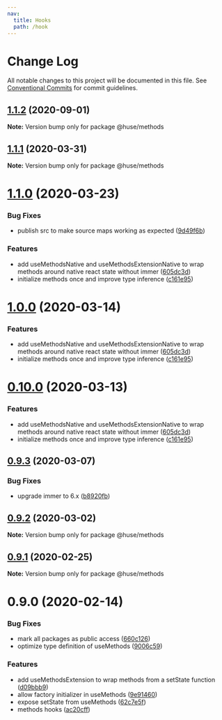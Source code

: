 ```yaml
---
nav:
  title: Hooks
  path: /hook
---
```


# Change Log

All notable changes to this project will be documented in this file.
See [Conventional Commits](https://conventionalcommits.org) for commit guidelines.

## [1.1.2](https://github.com/ecomfe/react-hooks/compare/@huse/methods@1.1.1...@huse/methods@1.1.2) (2020-09-01)

**Note:** Version bump only for package @huse/methods





## [1.1.1](https://github.com/ecomfe/react-hooks/compare/@huse/methods@1.1.0...@huse/methods@1.1.1) (2020-03-31)

**Note:** Version bump only for package @huse/methods





# [1.1.0](https://github.com/ecomfe/react-hooks/compare/@huse/methods@0.9.3...@huse/methods@1.1.0) (2020-03-23)


### Bug Fixes

* publish src to make source maps working as expected ([9d49f6b](https://github.com/ecomfe/react-hooks/commit/9d49f6b294a445c302f05da958c6e427e7eae669))


### Features

* add useMethodsNative and useMethodsExtensionNative to wrap methods around native react state without immer ([605dc3d](https://github.com/ecomfe/react-hooks/commit/605dc3d6b8d38ecf2aa1f16575fc7a6ede8a209c))
* initialize methods once and improve type inference ([c161e95](https://github.com/ecomfe/react-hooks/commit/c161e95a9e26148a0f0f1756a28eea61b53fade8))





# [1.0.0](https://github.com/ecomfe/react-hooks/compare/@huse/methods@0.9.3...@huse/methods@1.0.0) (2020-03-14)


### Features

* add useMethodsNative and useMethodsExtensionNative to wrap methods around native react state without immer ([605dc3d](https://github.com/ecomfe/react-hooks/commit/605dc3d6b8d38ecf2aa1f16575fc7a6ede8a209c))
* initialize methods once and improve type inference ([c161e95](https://github.com/ecomfe/react-hooks/commit/c161e95a9e26148a0f0f1756a28eea61b53fade8))





# [0.10.0](https://github.com/ecomfe/react-hooks/compare/@huse/methods@0.9.3...@huse/methods@0.10.0) (2020-03-13)


### Features

* add useMethodsNative and useMethodsExtensionNative to wrap methods around native react state without immer ([605dc3d](https://github.com/ecomfe/react-hooks/commit/605dc3d6b8d38ecf2aa1f16575fc7a6ede8a209c))
* initialize methods once and improve type inference ([c161e95](https://github.com/ecomfe/react-hooks/commit/c161e95a9e26148a0f0f1756a28eea61b53fade8))





## [0.9.3](https://github.com/ecomfe/react-hooks/compare/@huse/methods@0.9.2...@huse/methods@0.9.3) (2020-03-07)


### Bug Fixes

* upgrade immer to 6.x ([b8920fb](https://github.com/ecomfe/react-hooks/commit/b8920fb67a14bd111b543efdcd58b67b8277ba46))





## [0.9.2](https://github.com/ecomfe/react-hooks/compare/@huse/methods@0.9.1...@huse/methods@0.9.2) (2020-03-02)

**Note:** Version bump only for package @huse/methods





## [0.9.1](https://github.com/ecomfe/react-hooks/compare/@huse/methods@0.9.0...@huse/methods@0.9.1) (2020-02-25)

**Note:** Version bump only for package @huse/methods





# 0.9.0 (2020-02-14)


### Bug Fixes

* mark all packages as public access ([660c126](https://github.com/ecomfe/react-hooks/commit/660c1265ee27cb0de0e7b456904a22f4370002d0))
* optimize type definition of useMethods ([9006c59](https://github.com/ecomfe/react-hooks/commit/9006c59bd9d1cadb3d0718e7f4709e3d3063cc12))


### Features

* add useMethodsExtension to wrap methods from a setState function ([d09bbb9](https://github.com/ecomfe/react-hooks/commit/d09bbb95a6110bd894f31ce67ca462a808e08da0))
* allow factory initializer in useMethods ([9e91460](https://github.com/ecomfe/react-hooks/commit/9e91460a874b872cffb0a2af08ae1cc00a6e8214))
* expose setState from useMethods ([62c7e5f](https://github.com/ecomfe/react-hooks/commit/62c7e5f2801aa45308063a5aa8ee2842715c92ee))
* methods hooks ([ac20cff](https://github.com/ecomfe/react-hooks/commit/ac20cffaea0b18174189b266be07149ff56f4a95))
